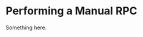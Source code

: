 [title]: # (Performing a Manual RPC)
[tags]: # (XXX)
[priority]: # (969)
# Performing a Manual RPC
Something here.
